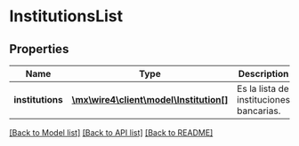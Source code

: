 # InstitutionsList

## Properties
Name | Type | Description | Notes
------------ | ------------- | ------------- | -------------
**institutions** | [**\mx\wire4\client\model\Institution[]**](Institution.md) | Es la lista de instituciones bancarias. | [optional] 

[[Back to Model list]](../../README.md#documentation-for-models) [[Back to API list]](../../README.md#documentation-for-api-endpoints) [[Back to README]](../../README.md)

